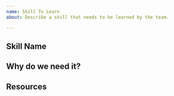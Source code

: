 ```yaml
---
name: Skill To Learn
about: Describe a skill that needs to be learned by the team.

---
```


## Skill Name
<!---Shortly describe what is this skill about and what it solves--->

## Why do we need it?
<!---What will the skill help solve? Why do we need to spend time on it?--->

## Resources
<!---Add any external resources you have for helping learn the skill--->
